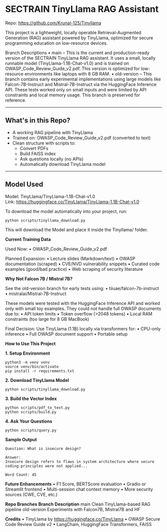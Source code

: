 # SECTRAIN TinyLlama RAG Assistant

Repo: https://github.com/Krunal-125/Tinyllama

This project is a lightweight, locally operable Retrieval-Augmented Generation (RAG) assistant powered by TinyLlama, optimized for secure programming education on low-resource devices.

Branch Descriptions
	•	main – This is the current and production-ready version of the SECTRAIN TinyLlama RAG assistant. It uses a small, locally runnable model (TinyLlama-1.1B-Chat-v1.0) and is trained on OWASP_Code_Review_Guide_v2.pdf. This version is optimized for low-resource environments like laptops with 8 GB RAM.
	•	old-version – This branch contains early experimental implementations using large models like Falcon-7B-Instruct and Mistral-7B-Instruct via the HuggingFace Inference API. These tests worked only on small inputs and were limited by API constraints and local memory usage. This branch is preserved for reference.


---

## What's in this Repo?

- A working RAG pipeline with TinyLlama
- Trained on: OWASP_Code_Review_Guide_v2.pdf (converted to text)
- Clean structure with scripts to:
  - Convert PDFs
  - Build FAISS index
  - Ask questions locally (no APIs)
  - Automatically download TinyLlama model

---

## Model Used

Model: TinyLlama/TinyLlama-1.1B-Chat-v1.0  
Link: https://huggingface.co/TinyLlama/TinyLlama-1.1B-Chat-v1.0

To download the model automatically into your project, run:

```bash
python scripts/tinyllama_download.py
```

This will download the Model and place it inside the Tinyllama/ folder.


**Current Training Data**

Used Now:
• OWASP_Code_Review_Guide_v2.pdf

Planned Expansion:
• Lecture slides (Markdown/text)
• OWASP documentation (scraped)
• CVE/NVD vulnerability snippets
• Curated code examples (good/bad practice)
• Web scraping of security literature


**Why Not Falcon 7B / Mistral 7B?**

See the old-version branch for early tests using:
• tiiuae/falcon-7b-instruct
• mistralai/Mistral-7B-Instruct

These models were tested with the HuggingFace Inference API and worked only with small toy examples.
They could not handle full OWASP documents due to:
• API token limits
• Token overflow (>2048 tokens)
• Local RAM constraints (too large for 8 GB MacBook)

Final Decision: Use TinyLlama (1.1B) locally via transformers for:
• CPU-only inference
• Full OWASP document support
• Portable setup


**How to Use This Project**

**1. Setup Environment**

```
python3 -m venv venv
source venv/bin/activate
pip install -r requirements.txt
```

**2. Download TinyLlama Model**

```
python scripts/tinyllama_download.py
```

**3. Build the Vector Index**

```
python scripts/pdf_to_text.py
python scripts/build.py
```

**4. Ask Your Questions**

```
python scripts/query.py
```




**Sample Output**

```
Question: What is insecure design?

Answer:
Insecure design refers to flaws in system architecture where secure coding principles were not applied...

Word Count: 45
```




**Future Enhancements**
• F1 Score, BERTScore evaluation
• Gradio or Streamlit frontend
• Multi-session chat context memory
• More security sources (CWE, CVE, etc.)


**Repo Branches**
**Branch**
**Description**
main
Clean TinyLlama-based RAG pipeline
old-version
Experiments with Falcon7B, Mistral7B and HF



**Credits**
• TinyLlama by https://huggingface.co/TinyLlama
• OWASP Secure Code Review Guide v2
• LangChain, HuggingFace Transformers, FAISS


